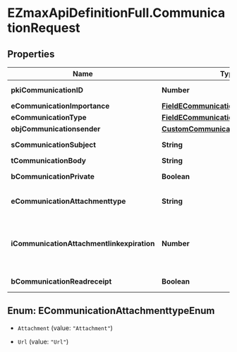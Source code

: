 # EZmaxApiDefinitionFull.CommunicationRequest

## Properties

Name | Type | Description | Notes
------------ | ------------- | ------------- | -------------
**pkiCommunicationID** | **Number** | The unique ID of the Communication. | [optional] 
**eCommunicationImportance** | [**FieldECommunicationImportance**](FieldECommunicationImportance.md) |  | [optional] 
**eCommunicationType** | [**FieldECommunicationType**](FieldECommunicationType.md) |  | 
**objCommunicationsender** | [**CustomCommunicationsenderRequest**](CustomCommunicationsenderRequest.md) |  | [optional] 
**sCommunicationSubject** | **String** | The subject of the Communication | [optional] 
**tCommunicationBody** | **String** | The Body of the Communication | 
**bCommunicationPrivate** | **Boolean** | Whether the Communication is private or not | 
**eCommunicationAttachmenttype** | **String** | How the attachment should be included in the email.   Only used if eCommunicationType is **Email** | [optional] 
**iCommunicationAttachmentlinkexpiration** | **Number** | The number of days before the attachment link expired.   Only used if eCommunicationType is **Email** and eCommunicationattachmentType is **Link** | [optional] 
**bCommunicationReadreceipt** | **Boolean** | Whether we ask for a read receipt or not. | [optional] 



## Enum: ECommunicationAttachmenttypeEnum


* `Attachment` (value: `"Attachment"`)

* `Url` (value: `"Url"`)




